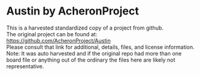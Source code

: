 
# Austin by AcheronProject  
This is a harvested standardized copy of a project from github.  
The original project can be found at:  
https://github.com/AcheronProject/Austin  
Please consult that link for additional, details, files, and license information.  
Note: It was auto harvested and if the original repo had more than one board file or anything out of the ordinary the files here are likely not representative.  
    